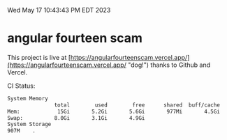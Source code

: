 Wed May 17 10:43:43 PM EDT 2023

# angular fourteen scam


This project is live at [https://angularfourteenscam.vercel.app/](https://angularfourteenscam.vercel.app/ "dog!") thanks to Github and Vercel.

CI Status: 

```bash
System Memory
               total        used        free      shared  buff/cache   available
Mem:            15Gi       5.2Gi       5.6Gi       977Mi       4.5Gi       8.8Gi
Swap:          8.0Gi       3.1Gi       4.9Gi
System Storage
907M	.
```
